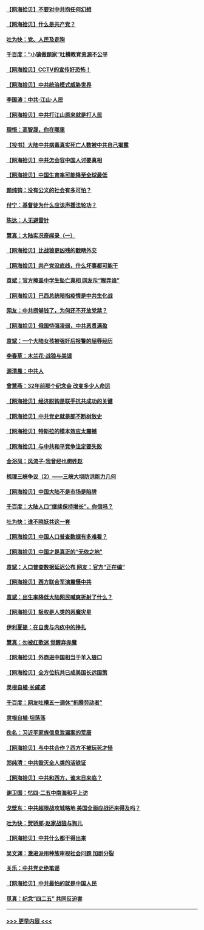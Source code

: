 #### [【网海拾贝】不要对中共抱任何幻想](../pages/nsc993/n12965222.md?t=05220902) 
#### [【网海拾贝】什么是共产党？](../pages/nsc993/n12962781.md?t=05220902) 
#### [吐为快：党、人民及走狗](../pages/nsc993/n12962747.md?t=05220902) 
#### [千百度：“小镇做题家”吐槽教育资源不公平](../pages/nsc993/n12962705.md?t=05220902) 
#### [【网海拾贝】CCTV的宣传好恐怖！](../pages/nsc993/n12959984.md?t=05220902) 
#### [【网海拾贝】中共统治模式威胁世界](../pages/nsc993/n12957622.md?t=05220902) 
#### [李国涛：中共‧江山‧人民](../pages/nsc993/n12957502.md?t=05220902) 
#### [【网海拾贝】中共打江山原来就是打人民](../pages/nsc993/n12954345.md?t=05220902) 
#### [理悟：高智晟，你在哪里](../pages/nsc993/n12953115.md?t=05220902) 
#### [【投书】大陆中共病毒真实死亡人数被中共自己揭露](../pages/nsc993/n12953050.md?t=05220902) 
#### [【网海拾贝】中共怎会容中国人讨要真相](../pages/nsc993/n12952161.md?t=05220902) 
#### [【网海拾贝】中国生育率可能降至全球最低](../pages/nsc993/n12948793.md?t=05220902) 
#### [颜纯钩：没有公义的社会有多可怕？](../pages/nsc993/n12947626.md?t=05220902) 
#### [付宁：基督徒为什么应该声援法轮功？](../pages/nsc993/n12947233.md?t=05220902) 
#### [陈达：人无避雷针](../pages/nsc993/n12947098.md?t=05220902) 
#### [慧真：大陆实况奇闻录（一）](../pages/nsc993/n12945811.md?t=05220902) 
#### [【网海拾贝】比战狼更凶残的戳瞎外交](../pages/nsc993/n12945717.md?t=05220902) 
#### [【网海拾贝】共产党没底线，什么坏事都可能干](../pages/nsc993/n12942090.md?t=05220902) 
#### [袁斌：官方掩盖中学生坠亡真相 网友斥“糊弄谁”](../pages/nsc993/n12942029.md?t=05220902) 
#### [【网海拾贝】巴西总统暗指疫情是中共生化战](../pages/nsc993/n12938999.md?t=05220902) 
#### [网友：中共捞够钱了，为何还不开放党禁？](../pages/nsc993/n12938952.md?t=05220902) 
#### [【网海拾贝】俄国恃强凌弱，中共恶贯满盈](../pages/nsc993/n12936626.md?t=05220902) 
#### [袁斌：一个大陆女孩被强奸后报警的屈辱经历](../pages/nsc993/n12936547.md?t=05220902) 
#### [李春草：木兰花·战狼与美谍](../pages/nsc993/n12935995.md?t=05220902) 
#### [源清晨：中共人](../pages/nsc993/n12935589.md?t=05220902) 
#### [曾慧燕：32年前那个纪念会 改变多少人命运](../pages/nsc993/n12934233.md?t=05220902) 
#### [【网海拾贝】经济脱钩是联手抗共成功的关键](../pages/nsc993/n12934176.md?t=05220902) 
#### [【网海拾贝】中共党史就是部不断树敌史](../pages/nsc993/n12932844.md?t=05220902) 
#### [【网海拾贝】特斯拉的模本效应太震撼](../pages/nsc993/n12925626.md?t=05220902) 
#### [【网海拾贝】与中共和平竞争注定要失败](../pages/nsc993/n12923326.md?t=05220902) 
#### [金浴凤：风流子‧我曾经也想姓赵](../pages/nsc993/n12920911.md?t=05220902) 
#### [梳理三峡争议（2）——三峡大坝防洪能力几何](../pages/nsc993/n12920173.md?t=05220902) 
#### [【网海拾贝】中国大陆不是市场是陷阱](../pages/nsc993/n12920143.md?t=05220902) 
#### [千百度：大陆人口“继续保持增长”，你信吗？](../pages/nsc993/n12918946.md?t=05220902) 
#### [吐为快：谁不晓妖共这一套](../pages/nsc993/n12918941.md?t=05220902) 
#### [【网海拾贝】中国人口普查数据有多难看？](../pages/nsc993/n12917822.md?t=05220902) 
#### [【网海拾贝】中国才是真正的“无依之地”](../pages/nsc993/n12915845.md?t=05220902) 
#### [袁斌：人口普查数据延迟公布 网友：官方“正在编”](../pages/nsc993/n12915748.md?t=05220902) 
#### [【网海拾贝】西方联合军演震慑中共](../pages/nsc993/n12913466.md?t=05220902) 
#### [袁斌：出生率降低大陆网民喊爽折射了什么？](../pages/nsc993/n12913365.md?t=05220902) 
#### [【网海拾贝】极权是人类的恶魔灾星](../pages/nsc993/n12910697.md?t=05220902) 
#### [伊利夏提：在自责与内疚中的挣扎](../pages/nsc993/n12910493.md?t=05220902) 
#### [慧真：勿被红歌迷 觉醒弃赤魔](../pages/nsc993/n12910485.md?t=05220902) 
#### [【网海拾贝】外商进中国相当于羊入狼口](../pages/nsc993/n12908274.md?t=05220902) 
#### [【网海拾贝】全方位抗共已成美国长远国策](../pages/nsc993/n12906878.md?t=05220902) 
#### [灵根自植‧长戚戚](../pages/nsc993/n12905585.md?t=05220902) 
#### [千百度：网友吐槽五一调休“折腾劳动者”](../pages/nsc993/n12905934.md?t=05220902) 
#### [灵根自植‧坦荡荡](../pages/nsc993/n12905562.md?t=05220902) 
#### [佚名：习近平家族信息泄漏案的荒唐](../pages/nsc993/n12904705.md?t=05220902) 
#### [【网海拾贝】与中共合作？西方不被玩死才怪](../pages/nsc993/n12903873.md?t=05220902) 
#### [郑纯清：中共毁灭全人类的活铁证](../pages/nsc993/n12903785.md?t=05220902) 
#### [【网海拾贝】中共和西方，谁末日来临？](../pages/nsc993/n12903482.md?t=05220902) 
#### [谢卫国：忆四‧二五中南海和平上访](../pages/nsc993/n12902192.md?t=05220902) 
#### [戈壁东：中共超限战攻城略地 美国全面应战还来得及吗？](../pages/nsc993/n12902297.md?t=05220902) 
#### [吐为快：贺骄郎‧赵家战狼与狗儿](../pages/nsc993/n12902280.md?t=05220902) 
#### [【网海拾贝】中共什么都干得出来](../pages/nsc993/n12897500.md?t=05220902) 
#### [吴文渊：激进派用种族审视社会问题 加剧分裂](../pages/nsc993/n12893881.md?t=05220902) 
#### [关乐：中共党史绝笔谣](../pages/nsc993/n12897270.md?t=05220902) 
#### [【网海拾贝】中共最怕的就是中国人民](../pages/nsc993/n12894705.md?t=05220902) 
#### [觅真：纪念“四二五” 共同反迫害](../pages/nsc993/n12894553.md?t=05220902) 

----
#### [ >>> 更早内容 <<< ](../indexes/nsc993-earlier.md)
